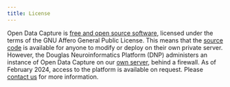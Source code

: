```yaml
---
title: License
---
```


Open Data Capture is [free and open source software](https://www.gnu.org/philosophy/free-sw.en.html), licensed under the terms of the GNU Affero General Public License. This means that the [source code](https://github.com/DouglasNeuroInformatics/OpenDataCapture) is available for anyone to modify or deploy on their own private server. However, the Douglas Neuroinformatics Platform (DNP) administers an instance of Open Data Capture on our [own server](https://docs.douglasneuroinformatics.ca/en/latest/about_the_platform/index.html#hardware), behind a firewall. As of February 2024, access to the platform is available on request. Please [contact us](support@douglasneuroinformatics.ca) for more information.
